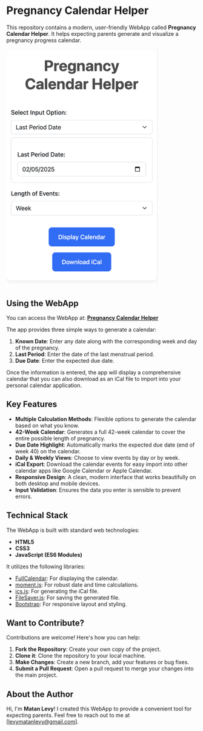 # Pregnancy Calendar Helper

This repository contains a modern, user-friendly WebApp called **Pregnancy Calendar Helper**. It helps expecting parents generate and visualize a pregnancy progress calendar.

<img src="https://raw.githubusercontent.com/levymatan/pregnancyCal/main/.github/screenshot.png" alt="Pregnancy Calendar Helper Screenshot" width="400"/>

## Using the WebApp

You can access the WebApp at: [**Pregnancy Calendar Helper**](https://levymatan.github.io/pregnancyCal/)

The app provides three simple ways to generate a calendar:
1.  **Known Date**: Enter any date along with the corresponding week and day of the pregnancy.
2.  **Last Period**: Enter the date of the last menstrual period.
3.  **Due Date**: Enter the expected due date.

Once the information is entered, the app will display a comprehensive calendar that you can also download as an iCal file to import into your personal calendar application.

## Key Features

*   **Multiple Calculation Methods**: Flexible options to generate the calendar based on what you know.
*   **42-Week Calendar**: Generates a full 42-week calendar to cover the entire possible length of pregnancy.
*   **Due Date Highlight**: Automatically marks the expected due date (end of week 40) on the calendar.
*   **Daily & Weekly Views**: Choose to view events by day or by week.
*   **iCal Export**: Download the calendar events for easy import into other calendar apps like Google Calendar or Apple Calendar.
*   **Responsive Design**: A clean, modern interface that works beautifully on both desktop and mobile devices.
*   **Input Validation**: Ensures the data you enter is sensible to prevent errors.

## Technical Stack

The WebApp is built with standard web technologies:
*   **HTML5**
*   **CSS3**
*   **JavaScript (ES6 Modules)**

It utilizes the following libraries:
*   [FullCalendar](https://fullcalendar.io/): For displaying the calendar.
*   [moment.js](https://momentjs.com/): For robust date and time calculations.
*   [ics.js](https://github.com/nwcell/ics.js): For generating the iCal file.
*   [FileSaver.js](https://github.com/eligrey/FileSaver.js/): For saving the generated file.
*   [Bootstrap](https://getbootstrap.com/): For responsive layout and styling.

## Want to Contribute?

Contributions are welcome! Here's how you can help:
1.  **Fork the Repository**: Create your own copy of the project.
2.  **Clone it**: Clone the repository to your local machine.
3.  **Make Changes**: Create a new branch, add your features or bug fixes.
4.  **Submit a Pull Request**: Open a pull request to merge your changes into the main project.

## About the Author

Hi, I'm **Matan Levy**! I created this WebApp to provide a convenient tool for expecting parents. Feel free to reach out to me at [levymatanlevy@gmail.com].
